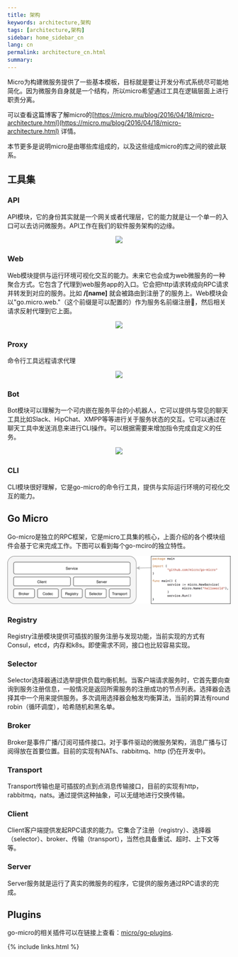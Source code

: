 ```yaml
---
title: 架构
keywords: architecture,架构
tags: [architecture,架构]
sidebar: home_sidebar_cn
lang: cn
permalink: architecture_cn.html
summary: 
---
```


Micro为构建微服务提供了一些基本模板，目标就是要让开发分布式系统尽可能地简化。因为微服务自身就是一个结构，所以micro希望通过工具在逻辑层面上进行职责分离。 

可以查看这篇博客了解micro的[https://micro.mu/blog/2016/04/18/micro-architecture.html](https://micro.mu/blog/2016/04/18/micro-architecture.html) 详情。

本节更多是说明micro是由哪些库组成的，以及这些组成micro的库之间的彼此联系。

## 工具集

### API

API模块，它的身份其实就是一个网关或者代理层，它的能力就是让一个单一的入口可以去访问微服务。API工作在我们的软件服务架构的边缘。

<p align="center">
  <img src="images/api.png" />
</p>

### Web

Web模块提供与运行环境可视化交互的能力。未来它也会成为web微服务的一种聚合方式。它包含了代理到web服务app的入口。它会把http请求转成向RPC请求并转发到对应的服务。比如 **/[name]** 就会被路由到注册了的服务上。Web模块会以"go.micro.web."（这个前缀是可以配置的）作为服务名前缀注册，然后相关请求反射代理到它上面。

<p align="center">
  <img src="images/web.png" />
</p>

### Proxy

命令行工具远程请求代理

<p align="center">
  <img src="images/car.png" />
</p>

### Bot

Bot模块可以理解为一个可内嵌在服务平台的小机器人，它可以提供与常见的聊天工具比如Slack、HipChat、XMPP等等进行关于服务状态的交互。它可以通过在聊天工具中发送消息来进行CLI操作。可以根据需要来增加指令完成自定义的任务。

<p align="center">
  <img src="images/bot.png" />
</p>

### CLI

CLI模块很好理解，它是go-micro的命令行工具，提供与实际运行环境的可视化交互的能力。

## Go Micro

Go-micro是独立的RPC框架，它是micro工具集的核心，上面介绍的各个模块组件会基于它来完成工作。下图可以看到每个go-mciro的独立特性。

<p align="center">
  <img src="images/go-micro.svg" />
</p>

### Registry

Registry注册模块提供可插拔的服务注册与发现功能，当前实现的方式有Consul，etcd，内存和k8s。即使需求不同，接口也比较容易实现。

### Selector

Selector选择器通过选举提供负载均衡机制。当客户端请求服务时，它首先要向查询到服务注册信息，一般情况是返回所需服务的注册成功的节点列表。选择器会选择其中一个用来提供服务。多次调用选择器会触发均衡算法，当前的算法有round robin（循环调度），哈希随机和黑名单。

### Broker

Broker是事件广播/订阅可插件接口。对于事件驱动的微服务架构，消息广播与订阅得放在首要位置。目前的实现有NATs、rabbitmq、http
(仍在开发中)。

### Transport

Transport传输也是可插拔的点到点消息传输接口，目前的实现有http，rabbitmq，nats。通过提供这种抽象，可以无缝地进行交换传输。

### Client

Client客户端提供发起RPC请求的能力。它集合了注册（registry）、选择器（selector）、broker、传输（transport），当然也具备重试、超时、上下文等等。

### Server

Server服务就是运行了真实的微服务的程序，它提供的服务通过RPC请求的完成。

## Plugins

go-micro的相关插件可以在链接上查看：[micro/go-plugins](https://github.com/micro/go-plugins).

{% include links.html %}
